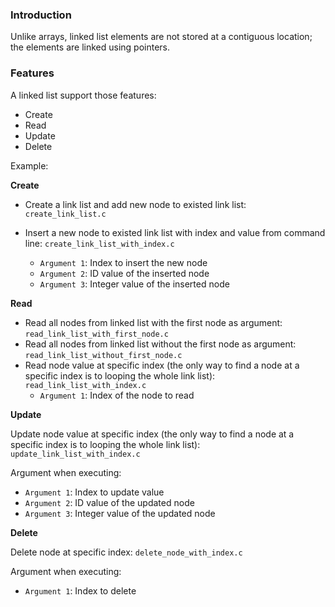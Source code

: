 ### Introduction

Unlike arrays, linked list elements are not stored at a contiguous location; the elements are linked using pointers.

### Features

A linked list support those features:

* Create
* Read
* Update
* Delete

Example:

**Create** 

* Create a link list and add new node to existed link list: ``create_link_list.c``

* Insert a new node to existed link list with index and value from command line: ``create_link_list_with_index.c``

    * ``Argument 1``: Index to insert the new node
    * ``Argument 2``: ID value of the inserted node
    * ``Argument 3``: Integer value of the inserted node

**Read**

* Read all nodes from linked list with the first node as argument: ``read_link_list_with_first_node.c``
* Read all nodes from linked list without the first node as argument: ``read_link_list_without_first_node.c``
* Read node value at specific index (the only way to find a node at a specific index is to looping the whole link list): ``read_link_list_with_index.c``
    * ``Argument 1``: Index of the node to read

**Update**

Update node value at specific index (the only way to find a node at a specific index is to looping the whole link list): ``update_link_list_with_index.c``

Argument when executing: 

* ``Argument 1``: Index to update value
* ``Argument 2``: ID value of the updated node
* ``Argument 3``: Integer value of the updated node

**Delete**

Delete node at specific index: ``delete_node_with_index.c``

Argument when executing: 

* ``Argument 1``: Index to delete